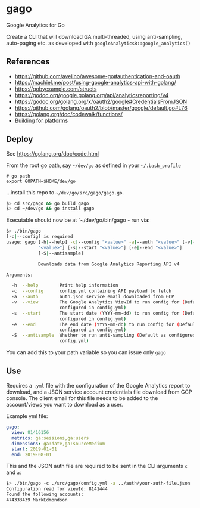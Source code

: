 # gago
Google Analytics for Go

Create a CLI that will download GA multi-threaded, using anti-sampling, auto-paging etc. as developed with `googleAnalyticsR::google_analytics()`

## References

* https://github.com/avelino/awesome-go#authentication-and-oauth
* https://machiel.me/post/using-google-analytics-api-with-golang/
* https://gobyexample.com/structs
* https://godoc.org/google.golang.org/api/analyticsreporting/v4
* https://godoc.org/golang.org/x/oauth2/google#CredentialsFromJSON
* https://github.com/golang/oauth2/blob/master/google/default.go#L76
* https://golang.org/doc/codewalk/functions/
* [Building for platforms](https://stackoverflow.com/questions/12168873/cross-compile-go-on-osx)

## Deploy

See https://golang.org/doc/code.html

From the root go path, say `~/dev/go` as defined in your `~/.bash_profile`

```
# go path
export GOPATH=$HOME/dev/go
```

...install this repo to `~/dev/go/src/gago/gago.go`.

```sh
$> cd src/gago && go build gago
$> cd ~/dev/go && go install gago
```

Executable should now be at `~/dev/go/bin/gago - run via:

```sh
$> ./bin/gago
[-c|--config] is required
usage: gago [-h|--help] -c|--config "<value>" -a|--auth "<value>" [-v|--view
            "<value>"] [-s|--start "<value>"] [-e|--end "<value>"]
            [-S|--antisample]

            Downloads data from Google Analytics Reporting API v4

Arguments:

  -h  --help        Print help information
  -c  --config      config.yml containing API payload to fetch
  -a  --auth        auth.json service email downloaded from GCP 
  -v  --view        The Google Analytics ViewId to run config for (Default as
                    configured in config.yml)
  -s  --start       The start date (YYYY-mm-dd) to run config for (Default as
                    configured in config.yml)
  -e  --end         The end date (YYYY-mm-dd) to run config for (Default as
                    configured in config.yml)
  -S  --antisample  Whether to run anti-sampling (Default as configured in
                    config.yml)
```

You can add this to your path variable so you can issue only `gago`

## Use

Requires a `.yml` file with the configuration of the Google Analytics report to download, and a JSON service account credentials file download from GCP console.  The client email for this file needs to be added to the account/views you want to download as a user.

Example yml file:

```yml
gago:
  view: 81416156
  metrics: ga:sessions,ga:users
  dimensions: ga:date,ga:sourceMedium
  start: 2019-01-01
  end: 2019-08-01
```

This and the JSON auth file are required to be sent in the CLI arguments `c` and `a`:

```bash
$> ./bin/gago -c ./src/gago/config.yml -a ../auth/your-auth-file.json
Configuration read for viewId: 8141444
Found the following accounts:
474333439 MarkEdmondson
```
